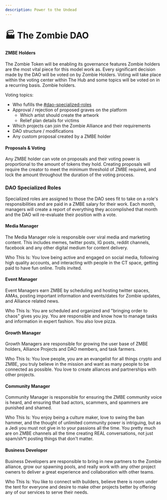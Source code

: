 ```yaml
---
description: Power to the Undead
---
```


# 🏭 The Zombie DAO

#### ZMBE Holders

The Zombie Token will be enabling its governance features Zombie holders are the most vital piece for this model work as. Every significant decision made by the DAO will be voted on by Zombie Holders. Voting will take place within the voting center within The Hub and  some topics will be voted on in a recurring basis. Zombie holders.&#x20;

Voting topics:

* Who fufills the [#dao-specialized-roles](the-zombie-dao.md#dao-specialized-roles "mention")
* Approval / rejection of proposed graves on the platform
  * Which artist should create the artwork
  * Relief plan details for victims
* Which projects can join the Zombie Alliance and their requirements
* DAO structure / modifications
* Any custom proposal created by a ZMBE holder

#### Proposals & Voting

Any ZMBE holder can vote on proposals and their voting power is proportional to the amount of tokens they hold. Creating proposals will require the creator to meet the minimum threshold of ZMBE required, and lock the amount throughout the duration of the voting process.

### DAO Specialized Roles

Specialized roles are assigned to those the DAO sees fit to take on a role's responsibilities and are paid in a ZMBE salary for their work. Each month, managers will create a report of everything they accomplished that month and the DAO will re-evaluate their position with a vote.

#### Media Manager&#x20;

The Media Manager role is responsible over viral media and marketing content. This includes memes, twitter posts, IG posts, reddit channels, facebook and any other digital medium for content delivery.

Who This Is: You love being active and engaged on social media, following high quality accounts, and interacting with people in the CT space, getting paid to have fun online. Trolls invited.&#x20;

#### Event Manager

Event Managers earn ZMBE by scheduling and hosting twitter spaces, AMAs, posting important information and events/dates for Zombie updates, and Alliance related news.&#x20;

Who This Is: You are scheduled and organized and "bringing order to chaos" gives you joy.  You are responsible and know how to manage tasks and information in expert fashion. You also love pizza.

#### Growth Manager

Growth Managers are responsible for growing the user base of ZMBE holders, Alliance Projects and DAO members, and task farmers.

Who This Is: You love people, you are an evangelist for all things crypto and ZMBE, you truly believe in the mission and want as many people to be connected as possible. You love to create alliances and partnerships with other projects.&#x20;

#### Community Manager

Community Manager is responsible for ensuring the ZMBE community voice is heard, and ensuring that bad actors, scammers, and spammers are punished and shamed.&#x20;

Who This Is: You enjoy being a culture maker, love to swing the ban hammer, and the thought of unlimited community power is intriguing, but as a Jedi you must not give in to your passions all the time. You pretty much are on ZMBE channels all the time creating REAL conversations, not just spam/sh\*t posting things that don't matter.&#x20;

#### Business Developer

Business Developers are responsible to bring in new partners to the Zombie alliance, grow our spawning pools, and really work with any other project owners to deliver a great experience and collaboration with other teams.&#x20;

Who This Is: You like to connect with builders, believe there is room under the tent for everyone and desire to make other projects better by offering any of our services to serve their needs.&#x20;

